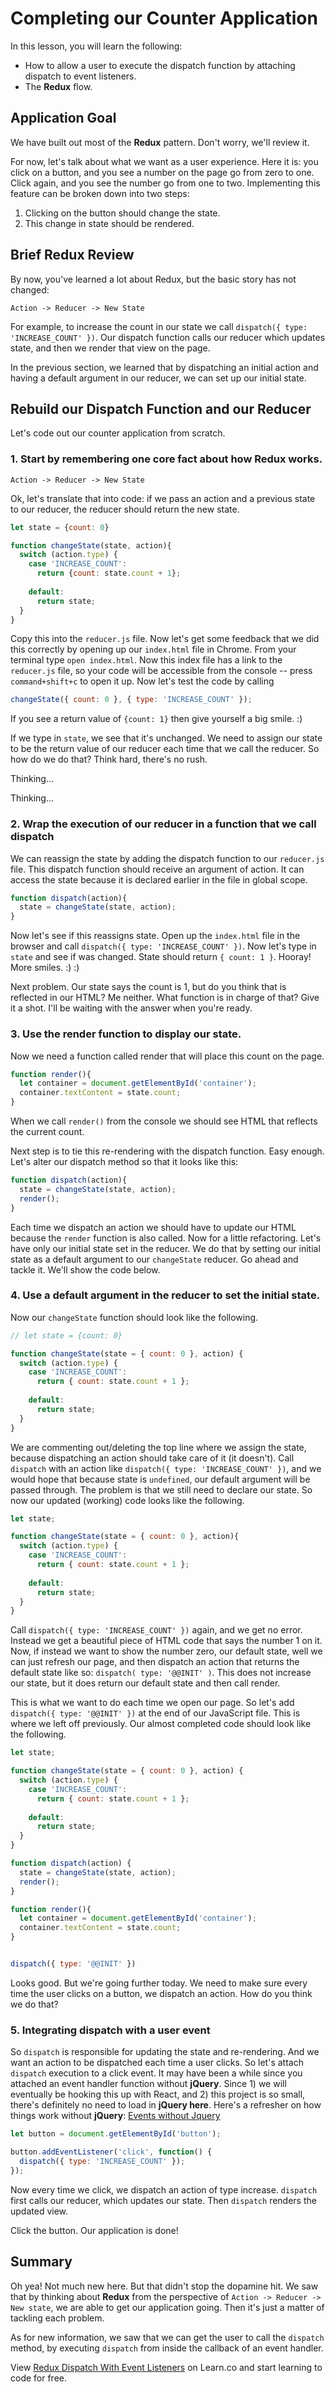 Completing our Counter Application
==============

In this lesson, you will learn the following:

* How to allow a user to execute the dispatch function by attaching dispatch to event listeners.
* The __Redux__ flow.

## Application Goal

We have built out most of the __Redux__ pattern. Don't worry, we'll review it.

For now, let's talk about what we want as a user experience. Here it is: you click on a button, and you see a number on the page go from zero to one. Click again, and you see the number go from one to two. Implementing this feature can be broken down into two steps:

1. Clicking on the button should change the state.
2. This change in state should be rendered.

## Brief Redux Review

By now, you've learned a lot about Redux, but the basic story has not changed:

`Action -> Reducer -> New State`

For example, to increase the count in our state we call `dispatch({ type: 'INCREASE_COUNT' })`. Our dispatch function calls our reducer which updates state, and then we render that view on the page.

In the previous section, we learned that by dispatching an initial action and having a default argument in our reducer, we can set up our initial state.

## Rebuild our Dispatch Function and our Reducer
Let's code out our counter application from scratch.


### 1. Start by remembering one core fact about how Redux works.

`Action -> Reducer -> New State`

Ok, let's translate that into code: if we pass an action and a previous state to our reducer, the reducer should return the new state.

```javascript
let state = {count: 0}

function changeState(state, action){
  switch (action.type) {
    case 'INCREASE_COUNT':
      return {count: state.count + 1};
      
    default:
      return state;
  }
}
```

Copy this into the `reducer.js` file. Now let's get some feedback that we did this correctly by opening up our `index.html` file in Chrome. From your terminal type `open index.html`. Now this index file has a link to the `reducer.js` file, so your code will be accessible from the console -- press `command+shift+c` to open it up. Now let's test the code by calling

```javascript
changeState({ count: 0 }, { type: 'INCREASE_COUNT' });
```

If you see a return value of `{count: 1}` then give yourself a big smile. :)

If we type in `state`, we see that it's unchanged. We need to assign our state to be the return value of our reducer each time that we call the reducer. So how do we do that? Think hard, there's no rush.

Thinking...

Thinking...

### 2. Wrap the execution of our reducer in a function that we call dispatch

We can reassign the state by adding the dispatch function to our `reducer.js` file. This dispatch function should receive an argument of action. It can access the state because it is declared earlier in the file in global scope.

```javascript
function dispatch(action){
  state = changeState(state, action);
}
```

 Now let's see if this reassigns state. Open up the `index.html` file in the browser and call `dispatch({ type: 'INCREASE_COUNT' })`. Now let's type in `state` and see if was changed. State should return `{ count: 1 }`. Hooray! More smiles. :) :)

Next problem. Our state says the count is 1, but do you think that is reflected in our HTML? Me neither. What function is in charge of that? Give it a shot. I'll be waiting with the answer when you're ready.

### 3. Use the render function to display our state.

Now we need a function called render that will place this count on the page.

```javascript
function render(){
  let container = document.getElementById('container');
  container.textContent = state.count;
}
```

When we call `render()` from the console we should see HTML that reflects the current count.

Next step is to tie this re-rendering with the dispatch function. Easy enough. Let's alter our dispatch method so that it looks like this:

```javascript
function dispatch(action){
  state = changeState(state, action);
  render();
}
```

Each time we dispatch an action we should have to update our HTML because the `render` function is also called. Now for a little refactoring. Let's have only our initial state set in the reducer. We do that by setting our initial state as a default argument to our `changeState` reducer. Go ahead and tackle it. We'll show the code below.

### 4. Use a default argument in the reducer to set the initial state.

Now our `changeState` function should look like the following.

```javascript
// let state = {count: 0}

function changeState(state = { count: 0 }, action) {
  switch (action.type) {
    case 'INCREASE_COUNT':
      return { count: state.count + 1 };
      
    default:
      return state;
  }
}
```

We are commenting out/deleting the top line where we assign the state, because dispatching an action should take care of it (it doesn't). Call `dispatch` with an action like `dispatch({ type: 'INCREASE_COUNT' })`, and we would hope that because state is `undefined`, our default argument will be passed through. The problem is that we still need to declare our state. So now our updated (working) code looks like the following.

```javascript
let state;

function changeState(state = { count: 0 }, action){
  switch (action.type) {
    case 'INCREASE_COUNT':
      return { count: state.count + 1 };
      
    default:
      return state;
  }
}
```

Call `dispatch({ type: 'INCREASE_COUNT' })` again, and we get no error. Instead we get a beautiful piece of HTML code that says the number 1 on it. Now, if instead we want to show the number zero, our default state, well we can just refresh our page, and then dispatch an action that returns the default state like so: `dispatch( type: '@@INIT' )`. This does not increase our state, but it does return our default state and then call render.

This is what we want to do each time we open our page. So let's add `dispatch({ type: '@@INIT' })` at the end of our JavaScript file. This is where we left off previously. Our almost completed code should look like the following.

```javascript
let state;

function changeState(state = { count: 0 }, action) {
  switch (action.type) {
    case 'INCREASE_COUNT':
      return { count: state.count + 1 };
      
    default:
      return state;
  }
}

function dispatch(action) {
  state = changeState(state, action);
  render();
}

function render(){
  let container = document.getElementById('container');
  container.textContent = state.count;
}


dispatch({ type: '@@INIT' })
```

Looks good. But we're going further today. We need to make sure every time the user clicks on a button, we dispatch an action. How do you think we do that?

### 5. Integrating dispatch with a user event

So `dispatch` is responsible for updating the state and re-rendering. And we want an action to be dispatched each time a user clicks. So let's attach `dispatch` execution to a click event. It may have been a while since you attached an event handler function without __jQuery__.  Since 1) we will eventually be hooking this up with React, and 2) this project is so small, there's definitely no need to load in __jQuery here__. Here's a refresher on how things work without __jQuery__: [Events without Jquery](http://blog.garstasio.com/you-dont-need-jquery/events/)

```javascript
let button = document.getElementById('button');

button.addEventListener('click', function() {
  dispatch({ type: 'INCREASE_COUNT' });
});
```

Now every time we click, we dispatch an action of type increase. `dispatch` first calls our reducer, which updates our state. Then `dispatch` renders the updated view.

Click the button. Our application is done!

## Summary

Oh yea! Not much new here. But that didn't stop the dopamine hit. We saw that by thinking about __Redux__ from the perspective of `Action -> Reducer -> New state`, we are able to get our application going. Then it's just a matter of tackling each problem.

As for new information, we saw that we can get the user to call the `dispatch` method, by executing `dispatch` from inside the callback of an event handler.

<p class='util--hide'>View <a href='https://learn.co/lessons/redux-dispatch-with-event-listeners'>Redux Dispatch With Event Listeners</a> on Learn.co and start learning to code for free.</p>
